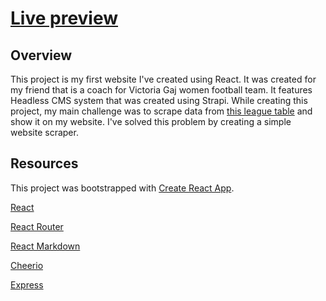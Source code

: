 # [Live preview](http://www.victoria.mogilany.pl/)

## Overview

This project is my first website I've created using React. It was created for my friend that is a coach for Victoria Gaj women football team. It features Headless CMS system that was created using Strapi. While creating this project, my main challenge was to scrape data from [this league table](http://www.90minut.pl/liga/1/liga12857.html) and show it on my website. I've solved this problem by creating a simple website scraper.

## Resources
This project was bootstrapped with [Create React App](https://github.com/facebook/create-react-app).

[React](https://reactjs.org/)

[React Router](https://reactrouter.com/en/main)

[React Markdown](https://www.npmjs.com/package/react-markdown)

[Cheerio](https://cheerio.js.org/)

[Express](https://expressjs.com/)
